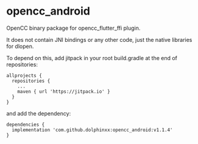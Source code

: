 # opencc_android
OpenCC binary package for opencc_flutter_ffi plugin.

It does not contain JNI bindings or any other code, just the native libraries for dlopen.

To depend on this, add jitpack in your root build.gradle at the end of repositories:

```
allprojects {
  repositories {
    ...
    maven { url 'https://jitpack.io' }
  }
}
```

and add the dependency:

```
dependencies {
  implementation 'com.github.dolphinxx:opencc_android:v1.1.4'
}
```

